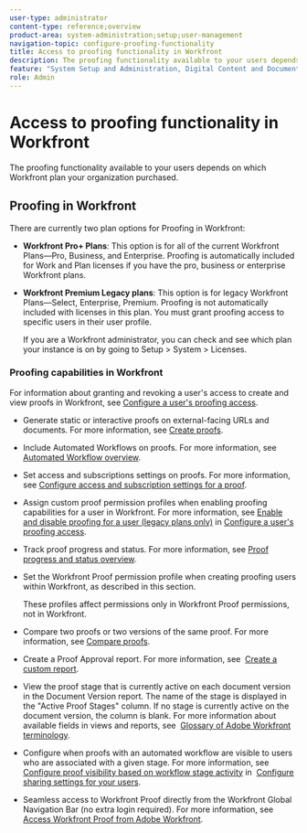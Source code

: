```yaml
---
user-type: administrator
content-type: reference;overview
product-area: system-administration;setup;user-management
navigation-topic: configure-proofing-functionality
title: Access to proofing functionality in Workfront
description: The proofing functionality available to your users depends on which Workfront plan your organization purchased.
feature: "System Setup and Administration, Digital Content and Documents"
role: Admin
---
```


# Access to proofing functionality in Workfront

The proofing functionality available to your users depends on which Workfront plan your organization purchased.

## Proofing in Workfront

There are currently two plan options for Proofing in Workfront:

* **Workfront Pro+ Plans**: This option is for all of the current Workfront Plans—Pro, Business, and Enterprise. Proofing is automatically included for Work and Plan licenses if you have the pro, business or enterprise Workfront plans. 
* **Workfront Premium Legacy plans**: This option is for legacy Workfront Plans—Select, Enterprise, Premium. Proofing is not automatically included with licenses in this plan. You must grant proofing access to specific users in their user profile.

  If you are a Workfront administrator, you can check and see which plan your instance is on by going to Setup > System > Licenses.

### Proofing capabilities in Workfront

For information about granting and revoking a user's access to create and view proofs in Workfront, see [Configure a user's proofing access](../../../administration-and-setup/manage-workfront/configure-proofing/configure-a-users-proofing-access.md).

* Generate static or interactive proofs on external-facing URLs and documents. For more information, see [Create proofs](../../../review-and-approve-work/proofing/creating-proofs-within-workfront/create-proofs--in-wf.md).
* Include Automated Workflows on proofs. For more information, see [Automated Workflow overview](../../../review-and-approve-work/proofing/proofing-overview/automated-workflow.md).
* Set access and subscriptions settings on proofs. For more information, see [Configure access and subscription settings for a proof](../../../review-and-approve-work/proofing/managing-proofs-within-workfront/configure-access-subscription-settings-proof.md).
* Assign custom proof permission profiles when enabling proofing capabilities for a user in Workfront. For more information, see [Enable and disable proofing for a user (legacy plans only)](../../../administration-and-setup/manage-workfront/configure-proofing/configure-a-users-proofing-access.md#enabling-and-disabling-proofing-for-a-user) in [Configure a user's proofing access](../../../administration-and-setup/manage-workfront/configure-proofing/configure-a-users-proofing-access.md).
* Track proof progress and status. For more information, see [Proof progress and status overview](../../../review-and-approve-work/proofing/proofing-overview/view-progress-status-proof.md).
* Set the Workfront Proof permission profile when creating proofing users within Workfront, as described in this section.

  These profiles affect permissions only in Workfront Proof permissions, not in Workfront.

* Compare two proofs or two versions of the same proof. For more information, see [Compare proofs](../../../review-and-approve-work/proofing/reviewing-proofs-within-workfront/review-a-proof/compare-proofs.md).
* Create a Proof Approval report. For more information, see&nbsp; [Create a custom report](../../../reports-and-dashboards/reports/creating-and-managing-reports/create-custom-report.md).
* View the proof stage that is currently active on each document version in the Document Version report. The name of the stage is displayed in the "Active Proof Stages" column. If no stage is currently active on the document version, the column is blank. For more information about available fields in views and reports, see&nbsp; [Glossary of Adobe Workfront terminology](../../../workfront-basics/navigate-workfront/workfront-navigation/workfront-terminology-glossary.md).
* Configure when proofs with an automated workflow are visible to users who are associated with a given stage. For more information, see&nbsp; [Configure proof visibility based on workflow stage activity](../../../administration-and-setup/manage-workfront/configure-proofing/configure-sharing-settings-users.md#configuring-proof-visibility-based-on-workflow-stage-activity)&nbsp;in&nbsp; [Configure sharing settings for your users](../../../administration-and-setup/manage-workfront/configure-proofing/configure-sharing-settings-users.md).
* Seamless access to Workfront Proof directly from the Workfront Global Navigation Bar (no extra login required). For more information, see [Access Workfront Proof from Adobe Workfront](../../../review-and-approve-work/proofing/managing-proofs-within-workfront/access-wf-proof-in-workfront.md).

<!--
>[!NOTE]
>
>There are some capabilities included in Workfront Proof standalone that are not included in Proofing in Workfront. To learn more, see [Standalone Workfront Proof to Integrated Proofing in Workfront overview](../../../administration-and-setup/manage-workfront/configure-proofing/move-to-proofing-in-workfront.md)
-->

